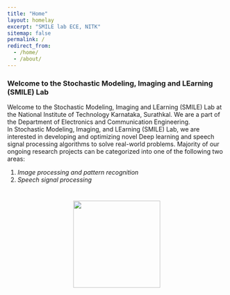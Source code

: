 ```yaml
---
title: "Home"
layout: homelay
excerpt: "SMILE lab ECE, NITK"
sitemap: false
permalink: /
redirect_from: 
  - /home/
  - /about/
---
```


### Welcome to the Stochastic Modeling, Imaging and LEarning (SMILE) Lab

Welcome to the Stochastic Modeling, Imaging and LEarning (SMILE) Lab at the National Institute of Technology Karnataka, Surathkal. We are a part of the Department of Electronics and Communication Engineering.  
In Stochastic Modeling, Imaging, and LEarning (SMILE) Lab, we are interested in developing and optimizing novel Deep learning and speech signal processing algorithms to solve real-world problems. Majority of our ongoing research projects can be categorized into one of the following two areas:

1. *Image processing and pattern recognition*
2. *Speech signal processing*

<figure class="centered" style="margin-top: 20px;">
  <p align="center">
    <img src="{{ site.url }}{{ site.baseurl }}/images/logo/nitk_logo.png" style="margin-right:50px;margin-left:50px;width: 200px; margin-top: 20px;">
  </p>
</figure>

